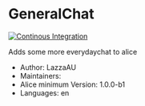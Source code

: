 # GeneralChat

[![Continous Integration](https://gitlab.com/project-alice-assistant/skills/skill_GeneralChat/badges/master/pipeline.svg)](https://gitlab.com/project-alice-assistant/skills/skill_GeneralChat/pipelines/latest)

Adds some more everydaychat to alice

- Author: LazzaAU
- Maintainers: 
- Alice minimum Version: 1.0.0-b1
- Languages:
    en


